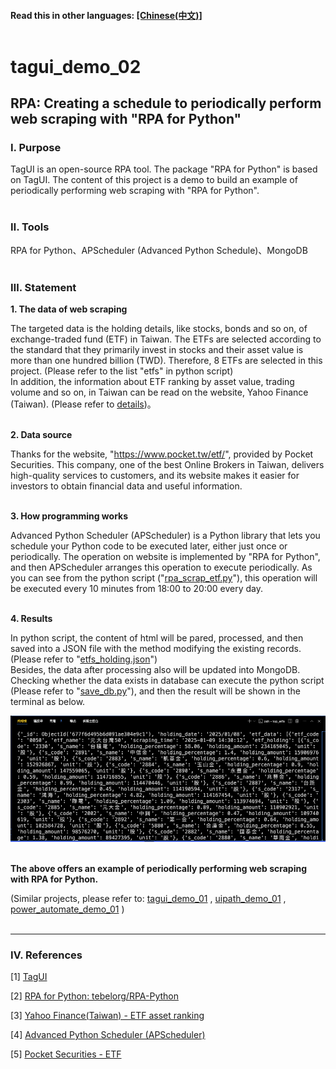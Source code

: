 #### __Read this in other languages:__ [[Chinese(中文)]](README_CHT.md)<br><br>

# **tagui_demo_02**

## **RPA: Creating a schedule to periodically perform web scraping with "RPA for Python"**

### **Ⅰ. Purpose** 
TagUI is an open-source RPA tool. The package "RPA for Python" is based on TagUI. The content of this project is a demo to build an example of periodically performing web scraping with "RPA for Python".<br><br>

### **Ⅱ. Tools**
RPA for Python、APScheduler (Advanced Python Schedule)、MongoDB<br><br>

### **Ⅲ. Statement**

__1. The data of web scraping__ <br>

The targeted data is the holding details, like stocks, bonds and so on, of exchange-traded fund (ETF) in Taiwan. The ETFs are selected according to the standard that they primarily invest in stocks and their asset value is more than one hundred billion (TWD). Therefore, 8 ETFs are selected in this project. (Please refer to the list "etfs" in python script)<br>
In addition, the information about ETF ranking by asset value, trading volume and so on, in Taiwan can be read on the website, Yahoo Finance (Taiwan). (Please refer to [details](<https://tw.stock.yahoo.com/tw-etf/total-assets>))。<br>
<br> 

__2. Data source__ <br>

Thanks for the website, "https://www.pocket.tw/etf/", provided by Pocket Securities. This company, one of the best Online Brokers in Taiwan, delivers high-quality services to customers, and its website makes it easier for investors to obtain financial data and useful information. <br>
<br>

__3. How programming works__ <br>

Advanced Python Scheduler (APScheduler) is a Python library that lets you schedule your Python code to be executed later, either just once or periodically. The operation on website is implemented by "RPA for Python", and then APScheduler arranges this operation to execute periodically.
As you can see from the python script ("[rpa_scrap_etf.py](./rpa_scrap_etf.py)"), this operation will be executed every 10 minutes from 18:00 to 20:00 every day.<br>
<br>

__4. Results__ <br>

In python script, the content of html will be pared, processed, and then saved into a JSON file with the method modifying the existing records. (Please refer to "[etfs_holding.json](./outputs/etfs_holding.json)") <br>
Besides, the data after processing also will be updated into MongoDB. Checking whether the data exists in database can execute the python script (Please refer to "[save_db.py](./save_db.py)"), and then the result will be shown in the terminal as below. <br>

![avatar](./README_png/terminal_result.png)
<br><br>

__The above offers an example of periodically performing web scraping with RPA for Python.__ <br>

(Similar projects, please refer to: [tagui_demo_01](<https://github.com/qinglian1105/tagui_demo_01>) , [uipath_demo_01](<https://github.com/qinglian1105/uipath_demo_01>) , [power_automate_demo_01](<https://github.com/qinglian1105/power_automate_demo_01>) )
<br><br>

---

### **Ⅳ. References**

[1] [TagUI](<https://tagui.readthedocs.io/en/latest/index.html>)

[2] [RPA for Python: tebelorg/RPA-Python](<https://github.com/tebelorg/RPA-Python>)

[3] [Yahoo Finance(Taiwan) - ETF asset ranking](<https://tw.stock.yahoo.com/tw-etf/total-assets>)

[4] [Advanced Python Scheduler (APScheduler)](<https://apscheduler.readthedocs.io/en/3.x/>)

[5] [Pocket Securities - ETF](<https://www.pocket.tw/etf/>)